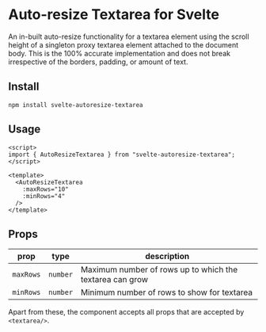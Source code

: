 # Auto-resize Textarea for Svelte

An in-built auto-resize functionality for a textarea element using the scroll height of a singleton proxy textarea element attached to the document body. This is the 100% accurate implementation and does not break irrespective of the borders, padding, or amount of text.

## Install

`npm install svelte-autoresize-textarea`

## Usage

```svelte
<script>
import { AutoResizeTextarea } from "svelte-autoresize-textarea";
</script>

<template>
  <AutoResizeTextarea
    :maxRows="10"
    :minRows="4"
  />
</template>
```

## Props

| prop      | type     | description                                              |
| --------- | -------- | -------------------------------------------------------- |
| `maxRows` | `number` | Maximum number of rows up to which the textarea can grow |
| `minRows` | `number` | Minimum number of rows to show for textarea              |

Apart from these, the component accepts all props that are accepted by `<textarea/>`.